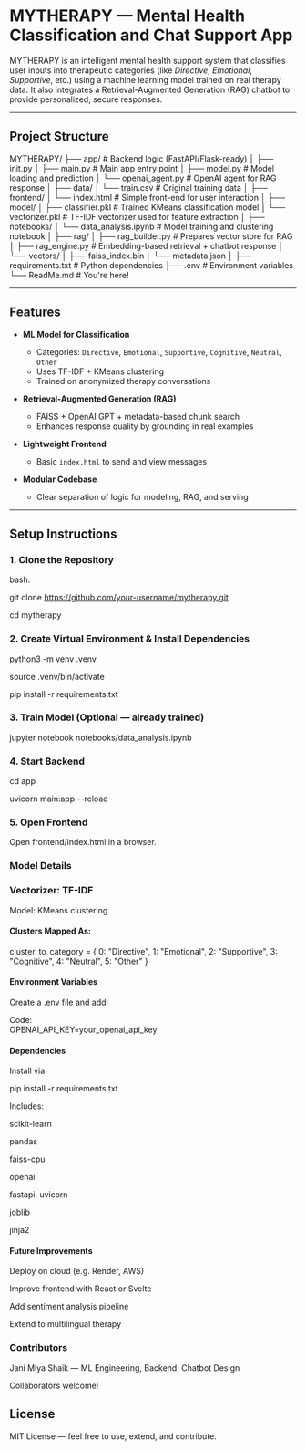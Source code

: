 #  MYTHERAPY — Mental Health Classification and Chat Support App

MYTHERAPY is an intelligent mental health support system that classifies user inputs into therapeutic categories (like *Directive*, *Emotional*, *Supportive*, etc.) using a machine learning model trained on real therapy data. It also integrates a Retrieval-Augmented Generation (RAG) chatbot to provide personalized, secure responses.

---

##  Project Structure

MYTHERAPY/
├── app/ # Backend logic (FastAPI/Flask-ready)
│ ├── init.py
│ ├── main.py # Main app entry point
│ ├── model.py # Model loading and prediction
│ └── openai_agent.py # OpenAI agent for RAG response
│
├── data/
│ └── train.csv # Original training data
│
├── frontend/
│ └── index.html # Simple front-end for user interaction
│
├── model/
│ ├── classifier.pkl # Trained KMeans classification model
│ └── vectorizer.pkl # TF-IDF vectorizer used for feature extraction
│
├── notebooks/
│ └── data_analysis.ipynb # Model training and clustering notebook
│
├── rag/
│ ├── rag_builder.py # Prepares vector store for RAG
│ ├── rag_engine.py # Embedding-based retrieval + chatbot response
│ └── vectors/
│ ├── faiss_index.bin
│ └── metadata.json
│
├── requirements.txt # Python dependencies
├── .env # Environment variables
└── ReadMe.md # You're here!


---

##  Features

- **ML Model for Classification**  
  - Categories: `Directive`, `Emotional`, `Supportive`, `Cognitive`, `Neutral`, `Other`
  - Uses TF-IDF + KMeans clustering
  - Trained on anonymized therapy conversations

- **Retrieval-Augmented Generation (RAG)**  
  - FAISS + OpenAI GPT + metadata-based chunk search  
  - Enhances response quality by grounding in real examples

- **Lightweight Frontend**  
  - Basic `index.html` to send and view messages

- **Modular Codebase**  
  - Clear separation of logic for modeling, RAG, and serving

---

##  Setup Instructions

### 1. Clone the Repository
bash: 

git clone https://github.com/your-username/mytherapy.git

cd mytherapy

### 2. Create Virtual Environment & Install Dependencies

python3 -m venv .venv

source .venv/bin/activate

pip install -r requirements.txt

### 3. Train Model (Optional — already trained)

jupyter notebook notebooks/data_analysis.ipynb

### 4. Start Backend

cd app

uvicorn main:app --reload


### 5. Open Frontend

Open frontend/index.html in a browser.

### Model Details
### Vectorizer: TF-IDF

Model: KMeans clustering

#### Clusters Mapped As:

cluster_to_category = {
    0: "Directive",
    1: "Emotional",
    2: "Supportive",
    3: "Cognitive",
    4: "Neutral",
    5: "Other"
}


#### Environment Variables

Create a .env file and add:

Code:  
   OPENAI_API_KEY=your_openai_api_key

####  Dependencies
Install via:

pip install -r requirements.txt

Includes:

scikit-learn

pandas

faiss-cpu

openai

fastapi, uvicorn

joblib

jinja2

#### Future Improvements
Deploy on cloud (e.g. Render, AWS)

Improve frontend with React or Svelte

Add sentiment analysis pipeline

Extend to multilingual therapy

### Contributors
Jani Miya Shaik — ML Engineering, Backend, Chatbot Design

Collaborators welcome!

## License
MIT License — feel free to use, extend, and contribute.